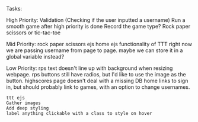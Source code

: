 Tasks:

High Priority: 
    Validation (Checking if the user inputted a username)
    Run a smooth game after high priority is done
    Record the game type? Rock paper scissors or tic-tac-toe


Mid Priority:
    rock paper scissors ejs
    home ejs
    functionality of TTT
    right now we are passing username from page to page. maybe we can store it in a global
        variable instead?


Low Priority:
    rps text doesn't line up with background when resizing webpage.
    rps buttons still have radios, but I'd like to use the image as the button.
    highscores page doesn't deal with a missing DB
    home links to sign in, but should probably link to games, with an option to change usernames.
    
    ttt ejs
    Gather images
    Add deep styling
    label anything clickable with a class to style on hover






